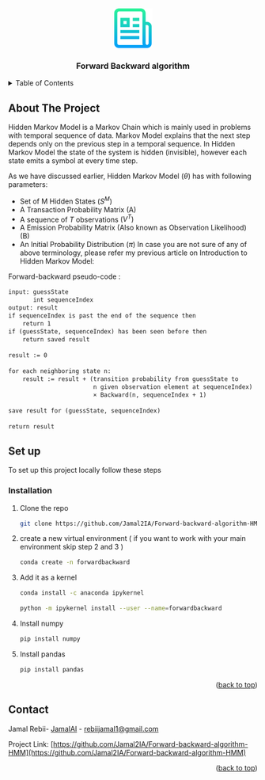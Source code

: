 <a name="readme-top"></a>
 
  
<br />
<div align="center">
    <img src="images/logo.png" alt="Logo" width="80" height="80">
  <h3 align="center">Forward Backward algorithm</h3> 
</div>



<!-- TABLE OF CONTENTS -->
<details>
  <summary>Table of Contents</summary>
  <ol>
    <li>
      <a href="#about-the-project">About The Project</a>
    </li>
    <li>
      <a href="#set-up">Set up</a>
      <ul>
        <li><a href="#installation">Installation</a></li>
      </ul>
    </li>
    <li><a href="#contact">Contact</a></li>
  </ol>
</details>



<!-- ABOUT THE PROJECT -->
## About The Project
 

Hidden Markov Model is a Markov Chain which is mainly used in problems with temporal sequence of data. Markov Model explains that the next step depends only on the previous step in a temporal sequence. In Hidden Markov Model the state of the system is hidden (invisible), however each state emits a symbol at every time step.



As we have discussed earlier, Hidden Markov Model $(\theta)$ has with following parameters:
- Set of M Hidden States $\left(S^M\right)$
- A Transaction Probability Matrix (A)
- A sequence of $T$ observations $\left(V^T\right)$
- A Emission Probability Matrix (Also known as Observation Likelihood) (B)
- An Initial Probability Distribution $(\pi)$
In case you are not sure of any of above terminology, please refer my previous article on Introduction to Hidden Markov Model:

Forward-backward pseudo-code :


    input: guessState
           int sequenceIndex
    output: result
    if sequenceIndex is past the end of the sequence then
        return 1
    if (guessState, sequenceIndex) has been seen before then
        return saved result

    result := 0

    for each neighboring state n:
        result := result + (transition probability from guessState to 
                            n given observation element at sequenceIndex)
                            × Backward(n, sequenceIndex + 1)

    save result for (guessState, sequenceIndex)

    return result

 

 
 



<!-- Set up-->
 ## Set up

To set up this project locally follow these steps
 
### Installation

 
1. Clone the repo
   ```sh
   git clone https://github.com/Jamal2IA/Forward-backward-algorithm-HMM.git
   ```
3. create a new virtual environment ( if you want to work with your main environment skip step 2  and 3 )
   ```sh
   conda create -n forwardbackward
   ```
4. Add it as a kernel 
   ```sh
   conda install -c anaconda ipykernel
   ```
   ```sh
   python -m ipykernel install --user --name=forwardbackward
   ```
5. Install numpy
   ```sh
   pip install numpy
   ```
6. Install pandas
   ```sh
   pip install pandas
   ```
<p align="right">(<a href="#readme-top">back to top</a>)</p>



 

<!-- CONTACT -->
## Contact

Jamal Rebii- [JamalAI](https://jamal-ai.vercel.app/) - rebiijamal1@gmail.com

Project Link: [https://github.com/Jamal2IA/Forward-backward-algorithm-HMM](https://github.com/Jamal2IA/Forward-backward-algorithm-HMM)

<p align="right">(<a href="#readme-top">back to top</a>)</p>

 
 

 
